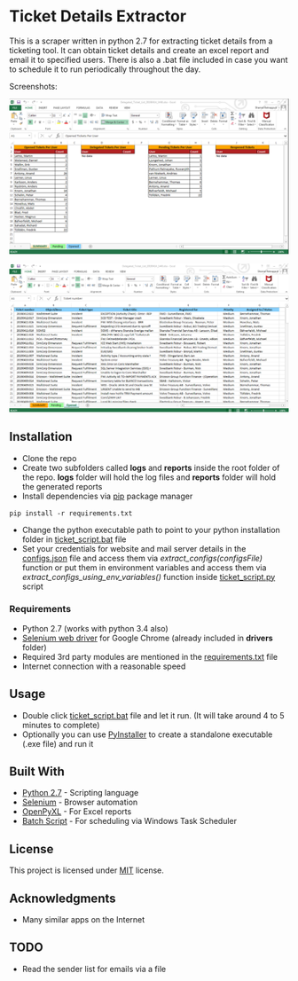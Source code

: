 # Ticket Details Extractor

This is a scraper written in python 2.7 for extracting ticket details from a ticketing tool. It can obtain ticket details and 
create an excel report and email it to specified users. There is also a .bat file included in case you want to schedule it to run periodically throughout the day.  
  
Screenshots:  
  
  
![Summary tab](https://github.com/KryptonB/automation/blob/master/ticket_script/screenshots/summary.PNG)  
  
![Ticket details tab](https://github.com/KryptonB/automation/blob/master/ticket_script/screenshots/data.PNG)  
  

## Installation
* Clone the repo
* Create two subfolders called **logs** and **reports** inside the root folder of the repo. **logs** folder will hold the log files and **reports** folder will hold
the generated reports
* Install dependencies via [pip](https://pypi.org/project/pip/) package manager
```
pip install -r requirements.txt
```
* Change the python executable path to point to your python installation folder in [ticket_script.bat](ticket_script.bat) file
* Set your credentials for website and mail server details in the [configs.json](config/configs.json) file and access them via _extract_configs(configsFile)_ function or put them in
environment variables and access them via _extract_configs_using_env_variables()_ function inside [ticket_script.py](ticket_script.py) script

### Requirements
* Python 2.7 (works with python 3.4 also)
* [Selenium web driver](https://sites.google.com/a/chromium.org/chromedriver/) for Google Chrome (already included in **drivers** folder)
* Required 3rd party modules are mentioned in the [requirements.txt](requirements.txt) file
* Internet connection with a reasonable speed

## Usage
* Double click [ticket_script.bat](ticket_script.bat) file and let it run. (It will take around 4 to 5 minutes to complete)
* Optionally you can use [PyInstaller](https://www.pyinstaller.org/) to create a standalone executable (.exe file) and run it

## Built With
* [Python 2.7](https://www.python.org/download/releases/2.7/) - Scripting language
* [Selenium](https://www.seleniumhq.org/) - Browser automation
* [OpenPyXL](https://openpyxl.readthedocs.io/en/stable/) - For Excel reports
* [Batch Script](https://en.wikipedia.org/wiki/Batch_file) - For scheduling via Windows Task Scheduler

## License
This project is licensed under [MIT](https://choosealicense.com/licenses/mit/) license.

## Acknowledgments
* Many similar apps on the Internet

## TODO
* Read the sender list for emails via a file
